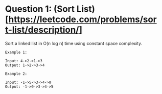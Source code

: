 # Question 1: (Sort List)[https://leetcode.com/problems/sort-list/description/]

Sort a linked list in O(n log n) time using constant space complexity.

~~~~
Example 1:

Input: 4->2->1->3
Output: 1->2->3->4
~~~~

~~~~
Example 2:

Input: -1->5->3->4->0
Output: -1->0->3->4->5
~~~~
